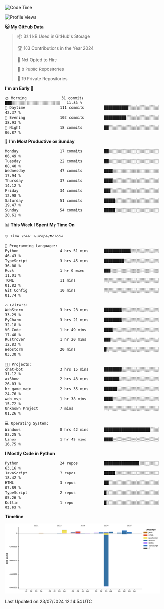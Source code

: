 <!--START_SECTION:waka-->
![Code Time](http://img.shields.io/badge/Code%20Time-416%20hrs%2041%20mins-blue)

![Profile Views](http://img.shields.io/badge/Profile%20Views-2-blue)

**🐱 My GitHub Data** 

> 📦 32.1 kB Used in GitHub's Storage 
 > 
> 🏆 103 Contributions in the Year 2024
 > 
> 🚫 Not Opted to Hire
 > 
> 📜 8 Public Repositories 
 > 
> 🔑 19 Private Repositories 
 > 
**I'm an Early 🐤** 

```text
🌞 Morning                31 commits          ███░░░░░░░░░░░░░░░░░░░░░░   11.83 % 
🌆 Daytime                111 commits         ███████████░░░░░░░░░░░░░░   42.37 % 
🌃 Evening                102 commits         ██████████░░░░░░░░░░░░░░░   38.93 % 
🌙 Night                  18 commits          ██░░░░░░░░░░░░░░░░░░░░░░░   06.87 % 
```
📅 **I'm Most Productive on Sunday** 

```text
Monday                   17 commits          ██░░░░░░░░░░░░░░░░░░░░░░░   06.49 % 
Tuesday                  22 commits          ██░░░░░░░░░░░░░░░░░░░░░░░   08.40 % 
Wednesday                47 commits          ████░░░░░░░░░░░░░░░░░░░░░   17.94 % 
Thursday                 37 commits          ████░░░░░░░░░░░░░░░░░░░░░   14.12 % 
Friday                   34 commits          ███░░░░░░░░░░░░░░░░░░░░░░   12.98 % 
Saturday                 51 commits          █████░░░░░░░░░░░░░░░░░░░░   19.47 % 
Sunday                   54 commits          █████░░░░░░░░░░░░░░░░░░░░   20.61 % 
```


📊 **This Week I Spent My Time On** 

```text
🕑︎ Time Zone: Europe/Moscow

💬 Programming Languages: 
Python                   4 hrs 51 mins       ████████████░░░░░░░░░░░░░   46.43 % 
TypeScript               3 hrs 45 mins       █████████░░░░░░░░░░░░░░░░   36.00 % 
Rust                     1 hr 9 mins         ███░░░░░░░░░░░░░░░░░░░░░░   11.01 % 
TOML                     11 mins             ░░░░░░░░░░░░░░░░░░░░░░░░░   01.82 % 
Git Config               10 mins             ░░░░░░░░░░░░░░░░░░░░░░░░░   01.74 % 

🔥 Editors: 
WebStorm                 3 hrs 28 mins       ████████░░░░░░░░░░░░░░░░░   33.29 % 
PyCharm                  3 hrs 21 mins       ████████░░░░░░░░░░░░░░░░░   32.18 % 
VS Code                  1 hr 49 mins        ████░░░░░░░░░░░░░░░░░░░░░   17.40 % 
Rustrover                1 hr 20 mins        ███░░░░░░░░░░░░░░░░░░░░░░   12.83 % 
Webstorm                 20 mins             █░░░░░░░░░░░░░░░░░░░░░░░░   03.30 % 

🐱‍💻 Projects: 
chat-bot                 3 hrs 15 mins       ████████░░░░░░░░░░░░░░░░░   31.12 % 
axShow                   2 hrs 43 mins       ███████░░░░░░░░░░░░░░░░░░   26.03 % 
hr_game_main             2 hrs 35 mins       ██████░░░░░░░░░░░░░░░░░░░   24.76 % 
web_mvp                  1 hr 38 mins        ████░░░░░░░░░░░░░░░░░░░░░   15.72 % 
Unknown Project          7 mins              ░░░░░░░░░░░░░░░░░░░░░░░░░   01.26 % 

💻 Operating System: 
Windows                  8 hrs 42 mins       █████████████████████░░░░   83.25 % 
Linux                    1 hr 45 mins        ████░░░░░░░░░░░░░░░░░░░░░   16.75 % 
```

**I Mostly Code in Python** 

```text
Python                   24 repos            ████████████████░░░░░░░░░   63.16 % 
JavaScript               7 repos             █████░░░░░░░░░░░░░░░░░░░░   18.42 % 
HTML                     3 repos             ██░░░░░░░░░░░░░░░░░░░░░░░   07.89 % 
TypeScript               2 repos             █░░░░░░░░░░░░░░░░░░░░░░░░   05.26 % 
Kotlin                   1 repo              █░░░░░░░░░░░░░░░░░░░░░░░░   02.63 % 
```



**Timeline**

![Lines of Code chart](https://raw.githubusercontent.com/adlemx/adlemx/main/assets/bar_graph.png)


 Last Updated on 23/07/2024 12:14:54 UTC
<!--END_SECTION:waka-->
